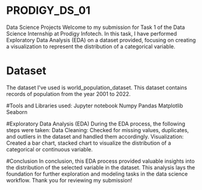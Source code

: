 # PRODIGY_DS_01
Data Science Projects
Welcome to my submission for Task 1 of the Data Science Internship at Prodigy Infotech.
In this task, I have performed Exploratory Data Analysis (EDA) on a dataset provided, focusing on creating a visualization to represent the distribution of a categorical variable.

# Dataset
The dataset I've used is world_population_dataset. This dataset contains records of population from the year 2001 to 2022.

#Tools and Libraries used:
Jupyter notebook
Numpy
Pandas
Matplotlib
Seaborn

#Exploratory Data Analysis (EDA)
During the EDA process, the following steps were taken:
Data Cleaning: Checked for missing values, duplicates, and outliers in the dataset and handled them accordingly.
Visualization: Created a bar chart, stacked chart to visualize the distribution of a categorical or continuous variable.

#Conclusion
In conclusion, this EDA process provided valuable insights into the distribution of the selected variable in the dataset. This analysis lays the foundation for further exploration and modeling tasks in the data science workflow.
Thank you for reviewing my submission!
